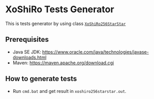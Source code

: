 XoShiRo Tests Generator
===

This is tests generator by using class [`XoShiRo256StarStar`](https://commons.apache.org/proper/commons-rng/commons-rng-core/apidocs/org/apache/commons/rng/core/source64/XoShiRo256StarStar.html)

## Prerequisites
   * Java SE JDK: https://www.oracle.com/java/technologies/javase-downloads.html
   * Maven: https://maven.apache.org/download.cgi

## How to generate tests
   * Run `cmd.bat` and get result in `xoshiro256starstar.out`.